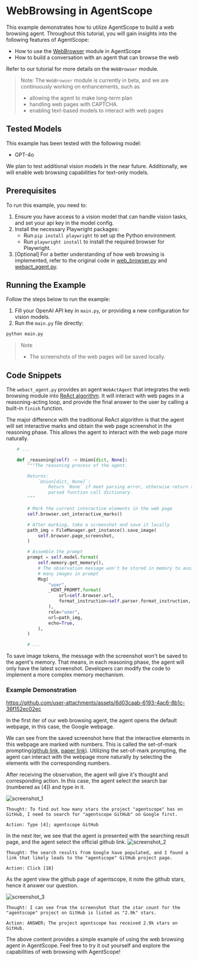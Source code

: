 # WebBrowsing in AgentScope

This example demonstrates how to utilize AgentScope to build a web browsing agent. Throughout this tutorial, you will gain insights into the following features of AgentScope:

- How to use the [WebBrowser](https://github.com/modelscope/agentscope/blob/v0/src/agentscope/service/browser/web_browser.py) module in AgentScope
- How to build a conversation with an agent that can browse the web

Refer to our tutorial for more details on the `WebBrowser` module.

> Note: The `WebBrowser` module is currently in beta, and we are continuously working on enhancements, such as
> - allowing the agent to make long-term plan
> - handling web pages with CAPTCHA.
> - enabling text-based models to interact with web pages

## Tested Models

This example has been tested with the following model:
- GPT-4o

We plan to test additional vision models in the near future. Additionally, we will enable web browsing capabilities for text-only models.

## Prerequisites

To run this example, you need to:

1. Ensure you have access to a vision model that can handle vision tasks, and set your api key in the model config.
2. Install the necessary Playwright packages:
    - Run `pip install playwright` to set up the Python environment.
    - Run `playwright install` to install the required browser for Playwright.
3. [Optional] For a better understanding of how web browsing is implemented, refer to the original code in [web_browser.py](https://github.com/modelscope/agentscope/blob/v0/src/agentscope/service/browser/web_browser.py) and [webact_agent.py](https://github.com/modelscope/agentscope/blob/v0/examples/conversation_with_web_browser_agent/webact_agent.py).

## Running the Example

Follow the steps below to run the example:
1. Fill your OpenAI API key in `main.py`, or providing a new configuration for vision models.
2. Run the `main.py` file directly:
```bash
python main.py
```

> Note
> - The screenshots of the web pages will be saved locally.

## Code Snippets

The `webact_agent.py` provides an agent `WebActAgent` that integrates the web browsing module into [ReAct algorithm](https://arxiv.org/abs/2210.03629).
It will interact with web pages in a reasoning-acting loop, and provide the final answer to the user by calling a built-in `finish` function.

The major difference with the traditional ReAct algorithm is that the agent will set interactive marks and obtain the web page screenshot in the reasoning phase.
This allows the agent to interact with the web page more naturally.

```python
    # ...

    def _reasoning(self) -> Union[dict, None]:
        """The reasoning process of the agent.

        Returns:
            `Union[dict, None]`:
                Return `None` if meet parsing error, otherwise return the
                parsed function call dictionary.
        """

        # Mark the current interactive elements in the web page
        self.browser.set_interactive_marks()

        # After marking, take a screenshot and save it locally
        path_img = FileManager.get_instance().save_image(
            self.browser.page_screenshot,
        )

        # Assemble the prompt
        prompt = self.model.format(
            self.memory.get_memory(),
            # The observation message won't be stored in memory to avoid too
            # many images in prompt
            Msg(
                "user",
                _HINT_PROMPT.format(
                    url=self.browser.url,
                    format_instruction=self.parser.format_instruction,
                ),
                role="user",
                url=path_img,
                echo=True,
            ),
        )

        # ...
```

To save image tokens, the message with the screenshot won't be saved to the agent's memory.
That means, in each reasoning phase, the agent will only have the latest screenshot.
Developers can modify the code to implement a more complex memory mechanism.

### Example Demonstration


https://github.com/user-attachments/assets/6d03caab-6193-4ac6-8b1c-36f152ec02ec


In the first iter of our web browsing agent, the agent opens the default webpage, in this case, the Google webpage.

We can see from the saved screenshot here that the interactive elements in this webpage are marked with numbers. This is called the set-of-mark prompting([github link](https://github.com/microsoft/SoM), [paper link](https://arxiv.org/abs/2310.11441)). Utilizing the set-of-mark prompting, the agent can interact with the webpage more naturally by selecting the elements with the corresponding numbers.

After receiving the observation, the agent will give it's thought and corresponding action.
In this case, the agent select the search bar (numbered as [4]) and type in it.

![screenshot_1](https://github.com/garyzhang99/agentscope/assets/46197280/9de208b8-4ef4-4b4f-9328-2f7bb500fcb2)


```
Thought: To find out how many stars the project "agentscope" has on GitHub, I need to search for "agentscope GitHub" on Google first.

Action: Type [4]; agentscope GitHub
```


In the next iter, we see that the agent is presented with the searching result page, and the agent select the official github link.
![screenshot_2](https://github.com/garyzhang99/agentscope/assets/46197280/9b6708c6-eced-4d8b-8ebe-cdbd197b40ea)

```
Thought: The search results from Google have populated, and I found a link that likely leads to the "agentscope" GitHub project page.

Action: Click [18]
```

As the agent view the github page of agentscope, it note the github stars, hence it answer our question.

![screenshot_3](https://github.com/garyzhang99/agentscope/assets/46197280/5cad5472-b45b-4ef3-a8fa-324d5a20073a)


```
Thought: I can see from the screenshot that the star count for the "agentscope" project on GitHub is listed as "2.9k" stars.

Action: ANSWER; The project agentscope has received 2.9k stars on GitHub.
```

The above content provides a simple example of using the web browsing agent in AgentScope. Feel free to try it out yourself and explore the capabilities of web browsing with AgentScope!

